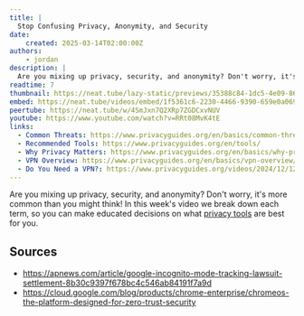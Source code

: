 ```yaml
---
title: |
  Stop Confusing Privacy, Anonymity, and Security
date:
    created: 2025-03-14T02:00:00Z
authors:
    - jordan
description: |
  Are you mixing up privacy, security, and anonymity? Don't worry, it's more common than you might think! In this week's video we break down each term, so you can make educated decisions on what tools are best for you.
readtime: 7
thumbnail: https://neat.tube/lazy-static/previews/35388c84-1dc5-4e09-867e-0badf6ea75fa.jpg
embed: https://neat.tube/videos/embed/1f5361c6-2230-4466-9390-659e0a0692ad
peertube: https://neat.tube/w/4SmJxn7Q2XRp7ZGDCxvNUV
youtube: https://www.youtube.com/watch?v=RRt08MvK4tE
links:
  - Common Threats: https://www.privacyguides.org/en/basics/common-threats/#security-and-privacy
  - Recommended Tools: https://www.privacyguides.org/en/tools/
  - Why Privacy Matters: https://www.privacyguides.org/en/basics/why-privacy-matters/
  - VPN Overview: https://www.privacyguides.org/en/basics/vpn-overview/
  - Do You Need a VPN?: https://www.privacyguides.org/videos/2024/12/12/do-you-need-a-vpn/
---
```

Are you mixing up privacy, security, and anonymity? Don't worry, it's more common than you might think! In this week's video we break down each term, so you can make educated decisions on what [privacy tools](https://www.privacyguides.org/en/tools/) are best for you.

## Sources

- <https://apnews.com/article/google-incognito-mode-tracking-lawsuit-settlement-8b30c9397f678bc4c546ab84191f7a9d>
- <https://cloud.google.com/blog/products/chrome-enterprise/chromeos-the-platform-designed-for-zero-trust-security>

